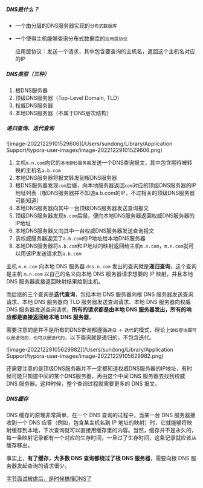 ##### DNS是什么？

- 一个由分层的DNS服务器实现的`分布式数据库`

- 一个使得主机能够查询分布式数据库的`应用层协议`

  应用层协议：发送一个请求，其中包含要查询的主机名，返回这个主机名对应的IP

##### DNS类型（三种）

1. 根DNS服务器
2. 顶级DNS服务器（Top-Level Domain, TLD）
3. 权威DNS服务器
4. 本地DNS服务器（不属于DNS层次结构）

##### 递归查询、迭代查询

![image-20221229101529606](/Users/sundong/Library/Application Support/typora-user-images/image-20221229101529606.png)

1. 主机`m.n.com`向它的`本地DNS服务器`发送一个DNS查询报文，其中包含期待被转换的主机名`a.b.com`
2. 本地DNS服务器将报文转发到根DNS服务器
3. 根DNS服务器发现`com`后缀，向本地服务器返回`com`对应的顶级DNS服务器的IP地址列表（根DNS服务器并不知道a.b.com的IP，不过相关的顶级DNS服务器可能知道）
4. 本地DNS服务器向其中一台顶级DNS服务器发送查询报文
5. 顶级DNS服务器发现`b.com`后缀，便向本地DNS服务器返回权威DNS服务器的IP地址
6. 本地DNS服务器又向其中一台权威DNS服务器发送查询报文
7. 该权威服务器返回了`a.b.com`的IP地址给本地DNS服务器
8. 本地DNS服务器将`a.b.com`和IP地址的映射返回给主机`m.n.com`，`m.n.com`就可以用该IP发送请求到`a.b.com`



主机 `m.n.com` 向本地 DNS 服务器 `dns.n.com` 发出的查询就是**递归查询**，这个查询是主机 `m.n.com` 以自己的名义向本地 DNS 服务器请求想要的 IP 映射，并且本地 DNS 服务器直接返回映射结果给到主机。

而后继的三个查询是**迭代查询**，包括本地 DNS 服务器向根 DNS 服务器发送查询请求、本地 DNS 服务器向 TLD 服务器发送查询请求、本地 DNS 服务器向权威 DNS 服务器发送查询请求，**所有的请求都是由本地 DNS 服务器发出，所有的响应都是直接返回给本地 DNS 服务器**。

需要注意的是并不是所有的DNS查询都遵循`递归 + 迭代`的模式，理论上`DNS查询既可以是递归的，也可以是迭代的`。以下查询就是递归的，不包含迭代。

![image-20221229105629982](/Users/sundong/Library/Application Support/typora-user-images/image-20221229105629982.png)

还需要注意的是顶级DNS服务器并不一定都知道权威DNS服务器的IP地址，有时候可能只知道中间的某个DNS服务器，再由这个中间 DNS 服务器去找到权威 DNS 服务器。这种时候，整个查询过程就需要更多的 DNS 报文。

##### DNS缓存

DNS 缓存的原理非常简单，在一个 DNS 查询的过程中，当某一台 DNS 服务器接收到一个 DNS 应答（例如，包含某主机名到 IP 地址的映射）时，它就能够将映射缓存到本地，下次查询就可以直接用缓存里的内容。当然，缓存并不是永久的，每一条映射记录都有一个对应的生存时间，一旦过了生存时间，这条记录就应该从缓存移出。

事实上，**有了缓存，大多数 DNS 查询都绕过了根 DNS 服务器**，需要向根 DNS 服务器发起查询的请求很少。

[字节面试被虐后，是时候搞懂DNS了](https://juejin.cn/post/6990344840181940261)